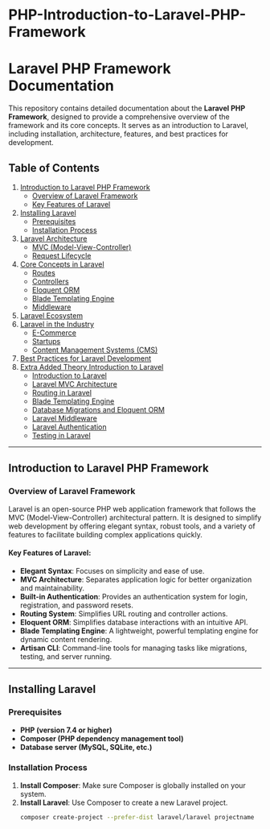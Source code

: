 # PHP-Introduction-to-Laravel-PHP-Framework

# Laravel PHP Framework Documentation

This repository contains detailed documentation about the **Laravel PHP Framework**, designed to provide a comprehensive overview of the framework and its core concepts. It serves as an introduction to Laravel, including installation, architecture, features, and best practices for development.

## Table of Contents

1. [Introduction to Laravel PHP Framework](#introduction-to-laravel-php-framework)
   - [Overview of Laravel Framework](#overview-of-laravel-framework)
   - [Key Features of Laravel](#key-features-of-laravel)
2. [Installing Laravel](#installing-laravel)
   - [Prerequisites](#prerequisites)
   - [Installation Process](#installation-process)
3. [Laravel Architecture](#laravel-architecture)
   - [MVC (Model-View-Controller)](#mvc-model-view-controller)
   - [Request Lifecycle](#request-lifecycle)
4. [Core Concepts in Laravel](#core-concepts-in-laravel)
   - [Routes](#routes)
   - [Controllers](#controllers)
   - [Eloquent ORM](#eloquent-orm)
   - [Blade Templating Engine](#blade-templating-engine)
   - [Middleware](#middleware)
5. [Laravel Ecosystem](#laravel-ecosystem)
6. [Laravel in the Industry](#laravel-in-the-industry)
   - [E-Commerce](#e-commerce)
   - [Startups](#startups)
   - [Content Management Systems (CMS)](#content-management-systems-cms)
7. [Best Practices for Laravel Development](#best-practices-for-laravel-development)
8. [Extra Added Theory Introduction to Laravel](#extra-added-theory-introduction-to-laravel)
   - [Introduction to Laravel](#introduction-to-laravel)
   - [Laravel MVC Architecture](#laravel-mvc-architecture)
   - [Routing in Laravel](#routing-in-laravel)
   - [Blade Templating Engine](#blade-templating-engine)
   - [Database Migrations and Eloquent ORM](#database-migrations-and-eloquent-orm)
   - [Laravel Middleware](#laravel-middleware)
   - [Laravel Authentication](#laravel-authentication)
   - [Testing in Laravel](#testing-in-laravel)

---

## Introduction to Laravel PHP Framework

### Overview of Laravel Framework

Laravel is an open-source PHP web application framework that follows the MVC (Model-View-Controller) architectural pattern. It is designed to simplify web development by offering elegant syntax, robust tools, and a variety of features to facilitate building complex applications quickly.

#### Key Features of Laravel:
- **Elegant Syntax**: Focuses on simplicity and ease of use.
- **MVC Architecture**: Separates application logic for better organization and maintainability.
- **Built-in Authentication**: Provides an authentication system for login, registration, and password resets.
- **Routing System**: Simplifies URL routing and controller actions.
- **Eloquent ORM**: Simplifies database interactions with an intuitive API.
- **Blade Templating Engine**: A lightweight, powerful templating engine for dynamic content rendering.
- **Artisan CLI**: Command-line tools for managing tasks like migrations, testing, and server running.

---

## Installing Laravel

### Prerequisites
- **PHP (version 7.4 or higher)**
- **Composer (PHP dependency management tool)**
- **Database server (MySQL, SQLite, etc.)**

### Installation Process
1. **Install Composer**: Make sure Composer is globally installed on your system.
2. **Install Laravel**: Use Composer to create a new Laravel project.
   ```bash
   composer create-project --prefer-dist laravel/laravel projectname
